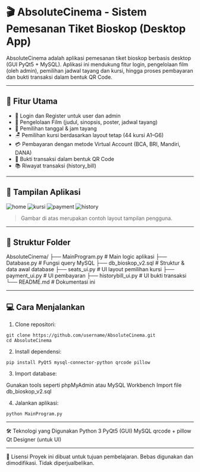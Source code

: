 # 🎬 AbsoluteCinema - Sistem Pemesanan Tiket Bioskop (Desktop App)

AbsoluteCinema adalah aplikasi pemesanan tiket bioskop berbasis desktop (GUI PyQt5 + MySQL). Aplikasi ini mendukung fitur login, pengelolaan film (oleh admin), pemilihan jadwal tayang dan kursi, hingga proses pembayaran dan bukti transaksi dalam bentuk QR Code.

---

## 🚀 Fitur Utama

- 👥 Login dan Register untuk user dan admin
- 🎥 Pengelolaan Film (judul, sinopsis, poster, jadwal tayang)
- 📆 Pemilihan tanggal & jam tayang
- 🪑 Pemilihan kursi berdasarkan layout tetap (44 kursi A1–G6)
- 💳 Pembayaran dengan metode Virtual Account (BCA, BRI, Mandiri, DANA)
- 🧾 Bukti transaksi dalam bentuk QR Code
- 📚 Riwayat transaksi (history_bill)

---

## 📸 Tampilan Aplikasi

![home](screenshots/home.png)
![kursi](screenshots/seats.png)
![payment](screenshots/payment.png)
![history](screenshots/history.png)

> Gambar di atas merupakan contoh layout tampilan pengguna.

---

## 🧩 Struktur Folder
AbsoluteCinema/
├── MainProgram.py # Main logic aplikasi
├── Database.py # Fungsi query MySQL
├── db_bioskop_v2.sql # Struktur & data awal database
├── seats_ui.py # UI layout pemilihan kursi
├── payment_ui.py # UI pembayaran
├── historybill_ui.py # UI bukti transaksi
└── README.md # Dokumentasi ini

---

## 💻 Cara Menjalankan

1. Clone repositori:
```
git clone https://github.com/username/AbsoluteCinema.git
cd AbsoluteCinema
```
2. Install dependensi:
```
pip install PyQt5 mysql-connector-python qrcode pillow
```
3. Import database:

Gunakan tools seperti phpMyAdmin atau MySQL Workbench
Import file db_bioskop_v2.sql

4. Jalankan aplikasi:
```   
python MainProgram.py
```
---
🛠️ Teknologi yang Digunakan
Python 3
PyQt5 (GUI)
MySQL
qrcode + pillow
Qt Designer (untuk UI)

---

📄 Lisensi
Proyek ini dibuat untuk tujuan pembelajaran. Bebas digunakan dan dimodifikasi. Tidak diperjualbelikan.






